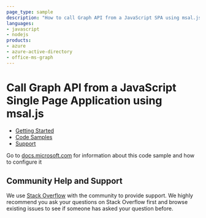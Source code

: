 ```yaml
---
page_type: sample
description: "How to call Graph API from a JavaScript SPA using msal.js."
languages:
- javascript
- nodejs
products:
- azure
- azure-active-directory
- office-ms-graph
---
```


# Call Graph API from a JavaScript Single Page Application using msal.js

* [Getting Started](https://aka.ms/aadv2)
* [Code Samples](https://github.com/azure-samples/)
* [Support](https://docs.microsoft.com/azure/active-directory/develop/active-directory-develop-help-support)

Go to [docs.microsoft.com](https://docs.microsoft.com/azure/active-directory/develop/guidedsetups/active-directory-javascriptspa) for information about this code sample and how to configure it

## Community Help and Support

We use [Stack Overflow](http://stackoverflow.com/questions/tagged/azure-active-directory) with the community to provide support. We highly recommend you ask your questions on Stack Overflow first and browse existing issues to see if someone has asked your question before.
